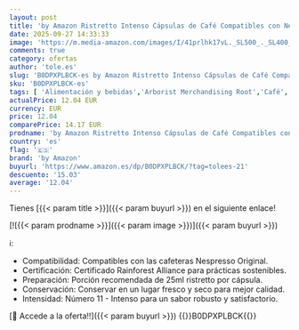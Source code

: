 ```yaml
---
layout: post
title: 'by Amazon Ristretto Intenso Cápsulas de Café Compatibles con Nespresso  100 Cápsulas  5 Paquetes x 20  - Certificado Rainforest Alliance'
date: 2025-09-27 14:33:33
image: 'https://m.media-amazon.com/images/I/41prlhk17vL._SL500_._SL400_.jpg'
comments: true
category: ofertas
author: 'tole.es'
slug: 'B0DPXPLBCK-es by Amazon Ristretto Intenso Cápsulas de Café Compatibles...'
sku: 'B0DPXPLBCK-es'
tags: [ 'Alimentación y bebidas','Arborist Merchandising Root','Café','Café para Nespresso','Café para máquinas Nespresso','Café, té y bebidas','Cápsulas de café','Esenciales del día a día: Alimentos','Novedades en Alimentación y bebidas','Novedades: Alimentos','Self Service','Special Features Stores','by amazon','dd53b5bc-bcd1-4c9b-ab43-793ed912ccdd_0','dd53b5bc-bcd1-4c9b-ab43-793ed912ccdd_2401','dd53b5bc-bcd1-4c9b-ab43-793ed912ccdd_3101','dd53b5bc-bcd1-4c9b-ab43-793ed912ccdd_4201','dd53b5bc-bcd1-4c9b-ab43-793ed912ccdd_6001','dd53b5bc-bcd1-4c9b-ab43-793ed912ccdd_8801','dd53b5bc-bcd1-4c9b-ab43-793ed912ccdd_901','nespresso','🇪🇸', ]
actualPrice: 12.04 EUR
currency: EUR
price: 12.04
comparePrice: 14.17 EUR
prodname: 'by Amazon Ristretto Intenso Cápsulas de Café Compatibles con Nespresso  100 Cápsulas  5 Paquetes x 20  - Certificado Rainforest Alliance'
country: 'es'
flag: '🇪🇸'
brand: 'by Amazon'
buyurl: 'https://www.amazon.es/dp/B0DPXPLBCK/?tag=tolees-21'
descuento: '15.03'
average: '12.04'
---
```


Tienes [{{< param title >}}]({{< param buyurl >}}) en el siguiente enlace!

[![{{< param prodname >}}]({{< param image >}})]({{< param buyurl >}})

ℹ️:

- Compatibilidad: Compatibles con las cafeteras Nespresso Original.
- Certificación: Certificado Rainforest Alliance para prácticas sostenibles.
- Preparación: Porción recomendada de 25ml ristretto por cápsula.
- Conservación: Conservar en un lugar fresco y seco para mejor calidad.
- Intensidad: Número 11 - Intenso para un sabor robusto y satisfactorio.

[🛒 Accede a la oferta!!]({{< param buyurl >}})
{{<world>}}B0DPXPLBCK{{</world>}}
